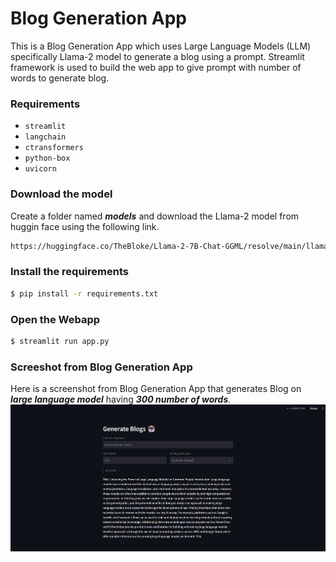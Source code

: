 # Blog Generation App
This is a Blog Generation App which uses Large Language Models (LLM) specifically Llama-2 model to generate a blog using a prompt.
Streamlit framework is used to build the web app to give prompt with number of words to generate blog.

### Requirements
- `streamlit`
- `langchain`
- `ctransformers`
- `python-box`
- `uvicorn`

### Download the model
Create a folder named ***models*** and download the Llama-2 model from huggin face using the following link.
```txt
https://huggingface.co/TheBloke/Llama-2-7B-Chat-GGML/resolve/main/llama-2-7b-chat.ggmlv3.q8_0.bin?download=true
```

### Install the requirements

```bash
$ pip install -r requirements.txt
```

### Open the Webapp

```bash
$ streamlit run app.py
```

### Screeshot from Blog Generation App

Here is a screenshot from Blog Generation App that generates Blog on ***large language model*** having ***300 number of words***.
![alt text](https://github.com/deep4nshu1228/Blog-Generation-App/blob/main/Prompt%20screenshot.png)
